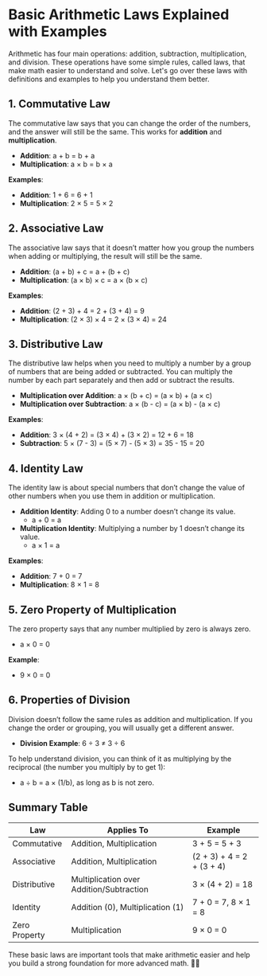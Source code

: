# Basic Arithmetic Laws Explained with Examples 

Arithmetic has four main operations: addition, subtraction, multiplication, and division. These operations have some simple rules, called laws, that make math easier to understand and solve. Let's go over these laws with definitions and examples to help you understand them better.

## 1. Commutative Law

The commutative law says that you can change the order of the numbers, and the answer will still be the same. This works for **addition** and **multiplication**.

- **Addition**: a + b = b + a
- **Multiplication**: a × b = b × a

**Examples**:

- **Addition**: 1 + 6 = 6 + 1
- **Multiplication**: 2 × 5 = 5 × 2

## 2. Associative Law

The associative law says that it doesn’t matter how you group the numbers when adding or multiplying, the result will still be the same.

- **Addition**: (a + b) + c = a + (b + c)
- **Multiplication**: (a × b) × c = a × (b × c)

**Examples**:

- **Addition**: (2 + 3) + 4 = 2 + (3 + 4) = 9
- **Multiplication**: (2 × 3) × 4 = 2 × (3 × 4) = 24

<div style="break-after: page; page-break-after: always;"></div>

## 3. Distributive Law

The distributive law helps when you need to multiply a number by a group of numbers that are being added or subtracted. You can multiply the number by each part separately and then add or subtract the results.

- **Multiplication over Addition**: a × (b + c) = (a × b) + (a × c)
- **Multiplication over Subtraction**: a × (b - c) = (a × b) - (a × c)

**Examples**:

- **Addition**: 3 × (4 + 2) = (3 × 4) + (3 × 2) = 12 + 6 = 18
- **Subtraction**: 5 × (7 - 3) = (5 × 7) - (5 × 3) = 35 - 15 = 20

## 4. Identity Law

The identity law is about special numbers that don’t change the value of other numbers when you use them in addition or multiplication.

- **Addition Identity**: Adding 0 to a number doesn’t change its value.
  - a + 0 = a
- **Multiplication Identity**: Multiplying a number by 1 doesn’t change its value.
  - a × 1 = a

**Examples**:

- **Addition**: 7 + 0 = 7
- **Multiplication**: 8 × 1 = 8

<div style="break-after: page; page-break-after: always;"></div>


## 5. Zero Property of Multiplication

The zero property says that any number multiplied by zero is always zero.

- a × 0 = 0

**Example**:

- 9 × 0 = 0

## 6. Properties of Division

Division doesn’t follow the same rules as addition and multiplication. If you change the order or grouping, you will usually get a different answer.

- **Division Example**: 6 ÷ 3 ≠ 3 ÷ 6

To help understand division, you can think of it as multiplying by the reciprocal (the number you multiply by to get 1):

- a ÷ b = a × (1/b), as long as b is not zero.

## Summary Table

| Law           | Applies To                               | Example                   |
| ------------- | ---------------------------------------- | ------------------------- |
| Commutative   | Addition, Multiplication                 | 3 + 5 = 5 + 3             |
| Associative   | Addition, Multiplication                 | (2 + 3) + 4 = 2 + (3 + 4) |
| Distributive  | Multiplication over Addition/Subtraction | 3 × (4 + 2) = 18          |
| Identity      | Addition (0), Multiplication (1)         | 7 + 0 = 7, 8 × 1 = 8      |
| Zero Property | Multiplication                           | 9 × 0 = 0                 |

These basic laws are important tools that make arithmetic easier and help you build a strong foundation for more advanced math. 🍎🧠
